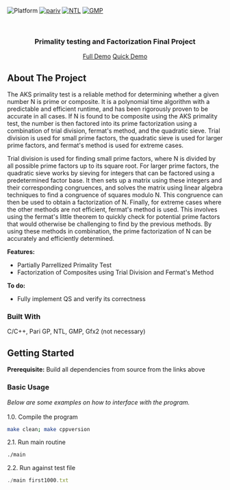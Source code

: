 ![Platform] [![pariv]][pari-url] [![NTL]][ntl-url] [![GMP]][gmp-url] 

<!-- PROJECT LOGO -->
<br />
<div align="center">

  <h3 align="center">Primality testing and Factorization Final Project</h3>

  <p align="center">
    <a href="https://drive.google.com/file/d/16_xObW7kn6OI4o_ZNZQqleFgk97sVQ6r/view?usp=share_link">Full Demo</a>
    <a href="https://drive.google.com/file/d/1HiVDiCXncjqIyc-thjU8CRO-01mWbdE3/view?usp=share_link">Quick Demo</a>
  </p>
</div>

<!-- ABOUT THE PROJECT -->
## About The Project

The AKS primality test is a reliable method for determining whether a given number N is prime or composite. It is a polynomial time algorithm with a predictable and efficient runtime, and has been rigorously proven to be accurate in all cases. If N is found to be composite using the AKS primality test, the number is then factored into its prime factorization using a combination of trial division, fermat's method, and the quadratic sieve. Trial division is used for small prime factors, the quadratic sieve is used for larger prime factors, and fermat's method is used for extreme cases.

Trial division is used for finding small prime factors, where N is divided by all possible prime factors up to its square root. For larger prime factors, the quadratic sieve works by sieving for integers that can be factored using a predetermined factor base. It then sets up a matrix using these integers and their corresponding congruences, and solves the matrix using linear algebra techniques to find a congruence of squares modulo N. This congruence can then be used to obtain a factorization of N. Finally, for extreme cases where the other methods are not efficient, fermat's method is used. This involves using the fermat's little theorem to quickly check for potential prime factors that would otherwise be challenging to find by the previous methods. By using these methods in combination, the prime factorization of N can be accurately and efficiently determined.

**Features:**
* Partially Parrellized Primality Test
* Factorization of Composites using Trial Division and Fermat's Method

**To do:**
* Fully implement QS and verify its correctness

### Built With

C/C++, Pari GP, NTL, GMP, Gfx2 (not necessary)




<!-- GETTING STARTED -->
## Getting Started

<b>Prerequisite:</b> Build all dependencies from source from the links above

### Basic Usage

_Below are some examples on how to interface with the program._
<br />
<br />
1.0. Compile the program
   ```sh
   make clean; make cppversion
   ```
2.1. Run main routine
   ```sh
   ./main
   ```
2.2. Run against test file
   ```js
   ./main first1000.txt
   ```




<!-- MARKDOWN LINKS & IMAGES -->
[Platform]: https://img.shields.io/badge/Platform-linux--64-blue
[pariv]: https://img.shields.io/badge/PARIGP-v2.15.1-brightgreen
[pari-url]: https://pari.math.u-bordeaux.fr/download.html
[GMP]: https://img.shields.io/badge/GMP-v6.2.0-brightgreen
[gmp-url]: https://gmplib.org/#DOWNLOAD
[NTL]: https://img.shields.io/badge/NTL-v11.5.1-brightgreen
[ntl-url]: https://libntl.org/doc/tour-gmp.html
